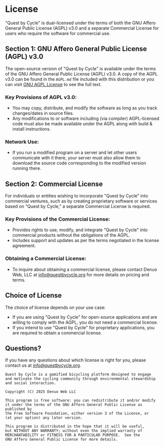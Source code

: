# License

"Quest by Cycle" is dual-licensed under the terms of both the GNU Affero General Public License (AGPL) v3.0 and a separate Commercial License for users who require the software for commercial use.

## Section 1: GNU Affero General Public License (AGPL) v3.0

The open-source version of "Quest by Cycle" is available under the terms of the GNU Affero General Public License (AGPL) v3.0. A copy of the AGPL v3.0 can be found in the `AGPL.md` file included with this distribution or you can visit [GNU AGPL License](https://www.gnu.org/licenses/agpl-3.0.html) to see the full text.

### Key Provisions of AGPL v3.0:
- You may copy, distribute, and modify the software as long as you track changes/dates in source files.
- Any modifications to or software including (via compiler) AGPL-licensed code must also be made available under the AGPL along with build & install instructions.

### Network Use:
- If you run a modified program on a server and let other users communicate with it there, your server must also allow them to download the source code corresponding to the modified version running there.

## Section 2: Commercial License

For individuals or entities wishing to incorporate "Quest by Cycle" into commercial ventures, such as by creating proprietary software or services based on "Quest by Cycle," a separate Commercial License is required.

### Key Provisions of the Commercial License:
- Provides rights to use, modify, and integrate "Quest by Cycle" into commercial products without the obligations of the AGPL.
- Includes support and updates as per the terms negotiated in the license agreement.

### Obtaining a Commercial License:
- To inquire about obtaining a commercial license, please contact Denuo Web, LLC at [info@questbycycle.org](mailto:info@questbycycle.org) for more details on pricing and terms.

## Choice of License

The choice of license depends on your use case:
- If you are using "Quest by Cycle" for open-source applications and are willing to comply with the AGPL, you do not need a commercial license.
- If you intend to use "Quest by Cycle" for proprietary applications, you are required to obtain a commercial license.

## Questions?
If you have any questions about which license is right for you, please contact us at [info@questbycycle.org](mailto:info@questbycycle.org).

    Quest by Cycle is a gamified bicycling platform designed to engage 
    and motivate the cycling community through environmental stewardship 
    and social interaction. 
    
    Copyright (C) 2025 Denuo Web LLC

    This program is free software: you can redistribute it and/or modify
    it under the terms of the GNU Affero General Public License as published by
    the Free Software Foundation, either version 3 of the License, or
    (at your option) any later version.

    This program is distributed in the hope that it will be useful,
    but WITHOUT ANY WARRANTY; without even the implied warranty of
    MERCHANTABILITY or FITNESS FOR A PARTICULAR PURPOSE.  See the
    GNU Affero General Public License for more details.
